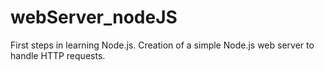 # webServer_nodeJS
First steps in learning Node.js. Creation of a simple Node.js web server to handle HTTP requests.

